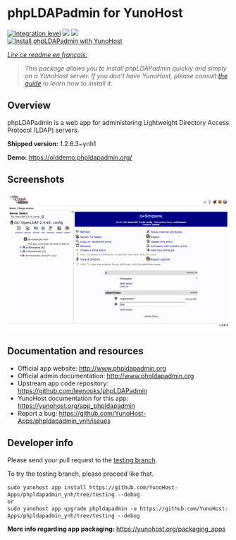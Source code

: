<!--
N.B.: This README was automatically generated by https://github.com/YunoHost/apps/tree/master/tools/README-generator
It shall NOT be edited by hand.
-->

# phpLDAPadmin for YunoHost

[![Integration level](https://dash.yunohost.org/integration/phpldapadmin.svg)](https://dash.yunohost.org/appci/app/phpldapadmin) ![](https://ci-apps.yunohost.org/ci/badges/phpldapadmin.status.svg) ![](https://ci-apps.yunohost.org/ci/badges/phpldapadmin.maintain.svg)  
[![Install phpLDAPadmin with YunoHost](https://install-app.yunohost.org/install-with-yunohost.svg)](https://install-app.yunohost.org/?app=phpldapadmin)

*[Lire ce readme en français.](./README_fr.md)*

> *This package allows you to install phpLDAPadmin quickly and simply on a YunoHost server.
If you don't have YunoHost, please consult [the guide](https://yunohost.org/#/install) to learn how to install it.*

## Overview

phpLDAPadmin is a web app for administering Lightweight Directory Access Protocol (LDAP) servers.

**Shipped version:** 1.2.6.3~ynh1

**Demo:** https://olddemo.phpldapadmin.org/

## Screenshots

![](./doc/screenshots/screenshot.png)

## Documentation and resources

* Official app website: http://www.phpldapadmin.org
* Official admin documentation: http://www.phpldapadmin.org
* Upstream app code repository: https://github.com/leenooks/phpLDAPadmin
* YunoHost documentation for this app: https://yunohost.org/app_phpldapadmin
* Report a bug: https://github.com/YunoHost-Apps/phpldapadmin_ynh/issues

## Developer info

Please send your pull request to the [testing branch](https://github.com/YunoHost-Apps/phpldapadmin_ynh/tree/testing).

To try the testing branch, please proceed like that.
```
sudo yunohost app install https://github.com/YunoHost-Apps/phpldapadmin_ynh/tree/testing --debug
or
sudo yunohost app upgrade phpldapadmin -u https://github.com/YunoHost-Apps/phpldapadmin_ynh/tree/testing --debug
```

**More info regarding app packaging:** https://yunohost.org/packaging_apps